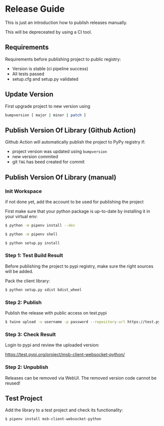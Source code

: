 # Release Guide

This is just an introduction how to publish releases manually.

This will be depreceated by using a CI tool.

## Requirements

Requirements before publishing project to public registry:
* Version is stable (ci pipeline success)
* All tests passed
* setup.cfg and setup.py validated

## Update Version

First upgrade project to new version using

```sh
bumpversion [ major | minor | patch ]
```

## Publish Version Of Library (Github Action)

Github Action will automatically publish the project to PyPy registry if:
* project version was updated using `bumpversion`
* new version commited
* git `TAG` has beed created for commit

## Publish Version Of Library (manual)

### Init Workspace

if not done yet, add the account to be used for publishing the project

First make sure that your python package is up-to-date by installing it in your virtual env:
```sh
$ python -m pipenv install --dev
```
```sh
$ python -m pipenv shell
```
```sh
$ python setup.py install
```

### Step 1: Test Build Result

Before publishing the project to pypi registry, 
make sure the right sources will be added.

Pack the client library:
```sh
$ python setup.py sdist bdist_wheel
```

### Step 2: Publish

Publish the release with public access on test.pypi

```sh
$ twine upload -u username -p password --repository-url https://test.pypi.org/legacy/ dist/*
```

### Step 3: Check Result

Login to pypi and review the uploaded version:

https://test.pypi.org/project/msb-client-websocket-python/

### Step 2: Unpublish

Releases can be removed via WebUI. The removed version code cannot be reused!

## Test Project

Add the library to a test project and check its functionality:

```sh
$ pipenv install msb-client-websocket-python
```
